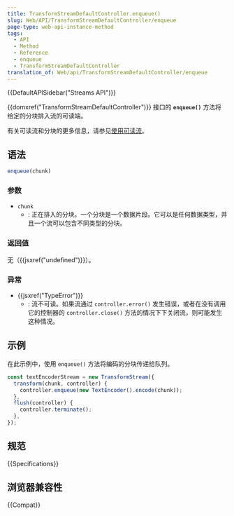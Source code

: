 ```yaml
---
title: TransformStreamDefaultController.enqueue()
slug: Web/API/TransformStreamDefaultController/enqueue
page-type: web-api-instance-method
tags:
  - API
  - Method
  - Reference
  - enqueue
  - TransformStreamDefaultController
translation_of: Web/api/TransformStreamDefaultController/enqueue
---
```

{{DefaultAPISidebar("Streams API")}}

{{domxref("TransformStreamDefaultController")}} 接口的 **`enqueue()`** 方法将给定的分块排入流的可读端。

有关可读流和分块的更多信息，请参见[使用可读流](/zh-CN/docs/Web/API/Streams_API/Using_readable_streams)。

## 语法

```js
enqueue(chunk)
```

### 参数

- `chunk`
  - : 正在排入的分块。一个分块是一个数据片段。它可以是任何数据类型，并且一个流可以包含不同类型的分块。

### 返回值

无（{{jsxref("undefined")}}）。

### 异常

- {{jsxref("TypeError")}}
  - : 流不可读。如果流通过 `controller.error()` 发生错误，或者在没有调用它的控制器的 `controller.close()` 方法的情况下下关闭流，则可能发生这种情况。

## 示例

在此示例中，使用 `enqueue()` 方法将编码的分块传递给队列。

```js
const textEncoderStream = new TransformStream({
  transform(chunk, controller) {
    controller.enqueue(new TextEncoder().encode(chunk));
  },
  flush(controller) {
    controller.terminate();
  },
});
```

## 规范

{{Specifications}}

## 浏览器兼容性

{{Compat}}
